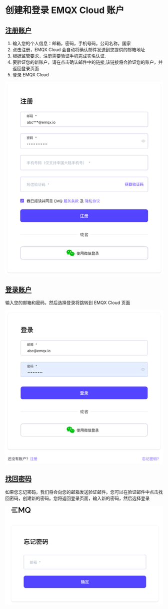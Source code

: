 # 创建和登录 EMQX Cloud 账户

## [注册账户](https://www.emqx.com/zh/signup?continue=https://www.emqx.com/cn/cloud)

1. 输入您的个人信息：邮箱，密码，手机号码，公司名称，国家
2. 点击注册，EMQX Cloud 会自动将确认邮件发送到您提供的邮箱地址
3. 根据监管要求，注册需要验证手机完成实名认证.
4. 要验证您的新账户，请在点击确认邮件中的链接,该链接将会验证您的账户，并返回登录页面
5. 登录 EMQX Cloud

![login](./_assets/signup.png)



## [登录账户](https://www.emqx.com/zh/signin?continue=https://www.emqx.com/cn/cloud)

输入您的邮箱和密码，然后选择登录将跳转到 EMQX Cloud 页面

![login](./_assets/login.png)



## [找回密码](https://www.emqx.com/zh/forgot-password?continue=https://www.emqx.com/cn/cloud)

如果您忘记密码，我们将会向您的邮箱发送验证邮件。您可以在验证邮件中点击找回密码，创建新的密码。您将返回登录页面，输入新的密码，然后选择登录

![login](./_assets/forgot.png)